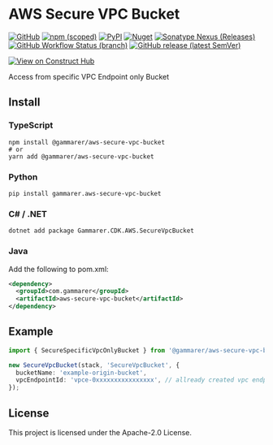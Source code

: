 # AWS Secure VPC Bucket

[![GitHub](https://img.shields.io/github/license/gammarer/aws-secure-vpc-bucket?style=flat-square)](https://github.com/gammarer/aws-secure-vpc-bucket/blob/main/LICENSE)
[![npm (scoped)](https://img.shields.io/npm/v/@gammarer/aws-secure-vpc-bucket?style=flat-square)](https://www.npmjs.com/package/@gammarer/aws-secure-vpc-bucket)
[![PyPI](https://img.shields.io/pypi/v/gammarer.aws-secure-vpc-bucket?style=flat-square)](https://pypi.org/project/gammarer.aws-secure-vpc-bucket/)
[![Nuget](https://img.shields.io/nuget/v/Gammarer.CDK.AWS.SecureVpcBucket?style=flat-square)](https://www.nuget.org/packages/Gammarer.CDK.AWS.SecureVpcBucket/)
[![Sonatype Nexus (Releases)](https://img.shields.io/nexus/r/com.gammarer/aws-secure-vpc-bucket?server=https%3A%2F%2Fs01.oss.sonatype.org%2F&style=flat-square)](https://s01.oss.sonatype.org/content/repositories/releases/com/gammarer/aws-secure-vpc-bucket/)
[![GitHub Workflow Status (branch)](https://img.shields.io/github/actions/workflow/status/gammarer/aws-secure-vpc-bucket/release.yml?branch=main&label=release&style=flat-square)](https://github.com/gammarer/aws-secure-vpc-bucket/actions/workflows/release.yml)
[![GitHub release (latest SemVer)](https://img.shields.io/github/v/release/gammarer/aws-secure-vpc-bucket?sort=semver&style=flat-square)](https://github.com/gammarer/aws-secure-vpc-bucket/releases)

[![View on Construct Hub](https://constructs.dev/badge?package=@gammarer/aws-secure-vpc-bucket)](https://constructs.dev/packages/@gammarer/aws-secure-vpc-bucket)

Access from specific VPC Endpoint only Bucket

## Install

### TypeScript

```shell
npm install @gammarer/aws-secure-vpc-bucket
# or
yarn add @gammarer/aws-secure-vpc-bucket
```

### Python

```shell
pip install gammarer.aws-secure-vpc-bucket
```

### C# / .NET

```shell
dotnet add package Gammarer.CDK.AWS.SecureVpcBucket
```

### Java

Add the following to pom.xml:

```xml
<dependency>
  <groupId>com.gammarer</groupId>
  <artifactId>aws-secure-vpc-bucket</artifactId>
</dependency>
```

## Example

```typescript
import { SecureSpecificVpcOnlyBucket } from '@gammarer/aws-secure-vpc-bucket';

new SecureVpcBucket(stack, 'SecureVpcBucket', {
  bucketName: 'example-origin-bucket',
  vpcEndpointId: 'vpce-0xxxxxxxxxxxxxxxx', // allready created vpc endpoint id
});

```

## License

This project is licensed under the Apache-2.0 License.
